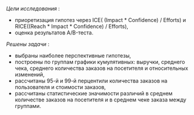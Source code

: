 _Цели исследования_ :
- приоретизация гипотез через  ICE( (Impact * Confidence) / Efforts) и RICE((Reach * Impact * Confidence) / Efforts),  
- оценка результатов A/B-теста.

_Решены задачи_ :
- выбраны наиболее перспективные гипотезы,  
- построены по группам графики кумулятивных: выручки, среднего чека, среднего количества заказов на посетителя и относительных изменений,  
- рассчитаны 95-й и 99-й перцентили количества заказов на пользователя и стоимости заказов,  
- рассчитаны статистические значимости различий в среднем количестве заказов на посетителя и  в среднем чеке заказа между группами.  
